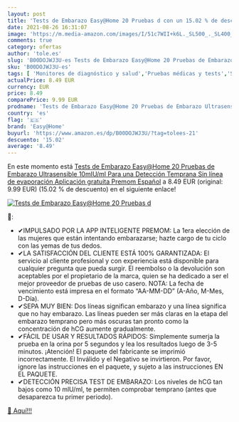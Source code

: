 ```yaml
---
layout: post
title: 'Tests de Embarazo Easy@Home 20 Pruebas d con un 15.02 % de descuento'
date: 2021-08-26 16:31:07
image: 'https://m.media-amazon.com/images/I/51c7WII+k6L._SL500_._SL400_.jpg'
comments: true
category: ofertas
author: 'tole.es'
slug: 'B00DOJWJ3U-es Tests de Embarazo Easy@Home 20 Pruebas de Embarazo...'
sku: 'B00DOJWJ3U-es'
tags: [ 'Monitores de diagnóstico y salud','Pruebas médicas y tests','Salud y cuidado personal','Suministros y equipamiento médico','Tests de embarazo','easy@home','embarazo', ]
actualPrice: 8.49 EUR
currency: EUR
price: 8.49
comparePrice: 9.99 EUR
prodname: 'Tests de Embarazo Easy@Home 20 Pruebas de Embarazo Ultrasensible 10mIU/ml Para una Detección Temprana  Sin línea de evaporación Aplicación gratuita Premom Español'
country: 'es'
flag: '🇪🇸'
brand: 'Easy@Home'
buyurl: 'https://www.amazon.es/dp/B00DOJWJ3U/?tag=tolees-21'
descuento: '15.02'
average: '8.49'
---
```


En este momento está [Tests de Embarazo Easy@Home 20 Pruebas de Embarazo Ultrasensible 10mIU/ml Para una Detección Temprana  Sin línea de evaporación Aplicación gratuita Premom Español](https://www.amazon.es/dp/B00DOJWJ3U/?tag=tolees-21) a 8.49 EUR (original: 9.99 EUR) (15.02 %  de descuento) en el siguiente enlace!

[![Tests de Embarazo Easy@Home 20 Pruebas d](https://m.media-amazon.com/images/I/51c7WII+k6L._SL500_._SL400_.jpg)](https://www.amazon.es/dp/B00DOJWJ3U/?tag=tolees-21)

🔎:

- ✔IMPULSADO POR LA APP INTELIGENTE PREMOM: La 1era elección de las mujeres que están intentando embarazarse; hazte cargo de tu ciclo con las yemas de tus dedos.
- ✔LA SATISFACCIÓN DEL CLIENTE ESTÁ 100% GARANTIZADA: El servicio al cliente profesional y con experiencia está disponible para cualquier pregunta que pueda surgir. El reembolso o la devolución son aceptables por el propietario de la marca, quien se ha dedicado a ser el mejor proveedor de pruebas de uso casero. NOTA: La fecha de vencimiento está impresa en el formato “AA-MM-DD” (A-Año, M-Mes, D-Día).
- ✔SEPA MUY BIEN: Dos líneas significan embarazo y una línea significa que no hay embarazo. Las líneas pueden ser más claras en la etapa del embarazo temprano pero más oscuras tan pronto como la concentración de hCG aumente gradualmente.
- ✔FÁCIL DE USAR Y RESULTADOS RÁPIDOS: Simplemente sumerja la prueba en la orina por 5 segundos y lea los resultados luego de 3-5 minutos. ¡Atención! El paquete del fabricante se imprimió incorrectamente. El Inválido y el Negativo se invirtieron. Por favor, ignore las instrucciones en el paquete, y sujeto a las instrucciones EN EL PAQUETE.
- ✔DETECCIÓN PRECISA TEST DE EMBARAZO: Los niveles de hCG tan bajos como 10 mlU/ml, te permiten comprobar temprano (antes que desaparezca tu primer periodo).

[🛒 Aquí!!!](https://www.amazon.es/dp/B00DOJWJ3U/?tag=tolees-21)
